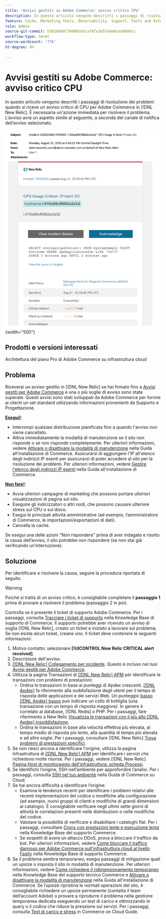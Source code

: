 ```yaml
---
title: 'Avvisi gestiti su Adobe Commerce: avviso critico CPU'
description: In questo articolo vengono descritti i passaggi di risoluzione dei problemi quando si riceve un avviso critico di CPU per Adobe Commerce in [!DNL New Relic]. È necessaria un'azione immediata per risolvere il problema.
feature: Cache, Marketing Tools, Observability, Support, Tools and External Services
role: Admin
source-git-commit: b30266b8f39989103ca70fa3e57ade8cea9b0dcc
workflow-type: tm+mt
source-wordcount: '776'
ht-degree: 0%

---
```


# Avvisi gestiti su Adobe Commerce: avviso critico CPU

In questo articolo vengono descritti i passaggi di risoluzione dei problemi quando si riceve un avviso critico di CPU per Adobe Commerce in [!DNL New Relic]. È necessaria un&#39;azione immediata per risolvere il problema. L’avviso avrà un aspetto simile al seguente, a seconda del canale di notifica dell’avviso selezionato.

![avviso disco critico](../../assets/managed-alerts/cpu-critical-magento-managed.png){width="500"}

## Prodotti e versioni interessati

Architettura del piano Pro di Adobe Commerce su infrastruttura cloud

## Problema

Riceverai un avviso gestito in [!DNL New Relic] se hai firmato fino a [Avvisi gestiti per Adobe Commerce](managed-alerts-for-magento-commerce.md) e una o più soglie di avviso sono state superate. Questi avvisi sono stati sviluppati da Adobe Commerce per fornire ai clienti un set standard utilizzando informazioni provenienti da Supporto e Progettazione.

<u>**Esegui!**</u>:

* Interrompi qualsiasi distribuzione pianificata fino a quando l&#39;avviso non viene cancellato.
* Attiva immediatamente la modalità di manutenzione se il sito non risponde o se non risponde completamente. Per ulteriori informazioni, vedere [Attivare o disattivare la modalità di manutenzione](https://experienceleague.adobe.com/en/docs/commerce-operations/installation-guide/tutorials/maintenance-mode) nella Guida all&#39;installazione di Commerce. Assicurarsi di aggiungere l&#39;IP all&#39;elenco degli indirizzi IP esenti per assicurarsi di poter accedere al sito per la risoluzione dei problemi. Per ulteriori informazioni, vedere [Gestire l&#39;elenco degli indirizzi IP esenti](https://experienceleague.adobe.com/en/docs/commerce-operations/installation-guide/tutorials/maintenance-mode#maintain-the-list-of-exempt-ip-addresses) nella Guida all&#39;installazione di Commerce.

<u>**Non fare!**</u>:

* Avvia ulteriori campagne di marketing che possono portare ulteriori visualizzazioni di pagina sul sito.
* Eseguire gli indicizzatori o altri nodi, che possono causare ulteriore stress sul CPU o sul disco.
* Esegui le principali attività amministrative (ad esempio, l’amministratore di Commerce, le importazioni/esportazioni di dati).
* Cancella la cache.

Se esegui una delle azioni &quot;Non rispondere&quot; prima di aver indagato e risolto la causa dell’avviso, il sito potrebbe non rispondere (se non stai già verificando un’interruzione).

## Soluzione

Per identificare e risolvere la causa, seguire la procedura riportata di seguito.

>[!WARNING]
>
>Poiché si tratta di un avviso critico, è consigliabile completare il **passaggio 1** prima di provare a risolvere il problema (passaggio 2 in poi).

Controlla se è presente il ticket di supporto Adobe Commerce. Per i passaggi, consulta [Tracciare i ticket di supporto](https://experienceleague.adobe.com/en/docs/commerce-knowledge-base/kb/help-center-guide/magento-help-center-user-guide#track-support-case) nella Knowledge Base di supporto di Commerce. Il supporto potrebbe aver ricevuto un avviso di soglia [!DNL New Relic], creato un ticket e iniziato a lavorare sul problema. Se non esiste alcun ticket, creane uno. Il ticket deve contenere le seguenti informazioni:

1. Motivo contatto: selezionare **[!UICONTROL New Relic CRITICAL alert received]**.
1. Descrizione dell&#39;avviso.
1. [[!DNL New Relic] Collegamento per incidente](https://docs.newrelic.com/docs/alerts-applied-intelligence/new-relic-alerts/alert-incidents/view-violation-event-details-incidents). Questo è incluso nei tuoi [Avvisi gestiti per Adobe Commerce](managed-alerts-for-magento-commerce.md).
1. Utilizza la pagina Transazioni di [[!DNL New Relic] APM](https://docs.newrelic.com/docs/apm/applications-menu/monitoring/transactions-page-find-specific-performance-problems) per identificare le transazioni con problemi di prestazioni:
   * Ordina le transazioni in base ai punteggi di Apdex crescenti. [[!DNL Apdex]](https://docs.newrelic.com/docs/apm/new-relic-apm/apdex/apdex-measure-user-satisfaction) fa riferimento alla soddisfazione degli utenti per il tempo di risposta delle applicazioni e dei servizi Web. Un punteggio [basso [!DNL Apdex] basso](managed-alerts-for-magento-commerce-apdex-warning-alert.md) può indicare un collo di bottiglia (una transazione con un tempo di risposta maggiore). In genere è correlato al database, [!DNL Redis] o PHP. Per i passaggi, fare riferimento a New Relic [Visualizza le transazioni con il più alto [!DNL Apdex] insoddisfazione](https://docs.newrelic.com/docs/apm/new-relic-apm/apdex/view-your-apdex-score#apdex-dissat).
   * Ordina le transazioni in base alla velocità effettiva più elevata, al tempo medio di risposta più lento, alla quantità di tempo più elevata e ad altre soglie. Per i passaggi, consultare [!DNL New Relic] [Trova problemi di prestazioni specifici](https://docs.newrelic.com/docs/apm/applications-menu/monitoring/transactions-page-find-specific-performance-problems).
1. Se non riesci ancora a identificare l&#39;origine, utilizza la pagina Infrastruttura di [[!DNL New Relic] APM](https://docs.newrelic.com/docs/infrastructure/infrastructure-ui-pages/infra-hosts-ui-page) per identificare i servizi che richiedono molte risorse. Per i passaggi, vedere [!DNL New Relic] [Pagina Host di monitoraggio dell&#39;infrastruttura: scheda Processi](https://docs.newrelic.com/docs/infrastructure/infrastructure-ui-pages/infra-hosts-ui-page/#processes).
1. Se identifichi l’origine, SSH nell’ambiente per approfondire l’analisi. Per i passaggi, consulta [SSH nel tuo ambiente](https://experienceleague.adobe.com/docs/commerce-cloud-service/user-guide/develop/secure-connections.html) nella Guida di Commerce su Cloud.
1. Se hai ancora difficoltà a identificare l’origine:
   * Esamina le tendenze recenti per identificare i problemi relativi alle recenti implementazioni del codice o modifiche alla configurazione (ad esempio, nuovi gruppi di clienti e modifiche di grandi dimensioni al catalogo). È consigliabile verificare negli ultimi sette giorni di attività le correlazioni presenti nelle distribuzioni o nelle modifiche del codice.
   * Valutare la possibilità di verificare e disabilitare i cataloghi flat. Per i passaggi, consultare [Crons con prestazioni lente e esecuzione lenta](https://experienceleague.adobe.com/en/docs/commerce-knowledge-base/kb/troubleshooting/miscellaneous/slow-performance-slow-and-long-running-crons) nella Knowledge Base del supporto Commerce.
   * Se sospetti di avere un attacco DDoS, prova a bloccare il traffico da bot. Per ulteriori informazioni, vedere [Come bloccare il traffico dannoso per Adobe Commerce sull&#39;infrastruttura cloud al livello Fastly](https://experienceleague.adobe.com/en/docs/commerce-knowledge-base/kb/how-to/block-malicious-traffic-for-magento-commerce-on-fastly-level) nella Knowledge Base di supporto Commerce.
1. Se il problema sembra temporaneo, esegui passaggi di mitigazione quali un upsize o imposta il sito in modalità di manutenzione. Per ulteriori informazioni, vedere [Come richiedere il ridimensionamento temporaneo](https://experienceleague.adobe.com/en/docs/commerce-knowledge-base/kb/how-to/how-to-request-temporary-magento-upsize) nella Knowledge Base del supporto tecnico Commerce e [Attivare o disattivare la modalità di manutenzione](https://experienceleague.adobe.com/en/docs/commerce-operations/installation-guide/tutorials/maintenance-mode) nella Guida all&#39;installazione di Commerce. Se l’upsize ripristina le normali operazioni del sito, è consigliabile richiedere un upsize permanente (contatta il team dell’account Adobe) o provare a riprodurre il problema nella gestione temporanea dedicata eseguendo un test di carico e ottimizzando le query o il codice che riduce la pressione sui servizi. Per i passaggi, consulta [Test di carico e stress](https://experienceleague.adobe.com/en/docs/commerce-cloud-service/user-guide/develop/test/staging-and-production#load-and-stress-testing) in Commerce on Cloud Guide.

